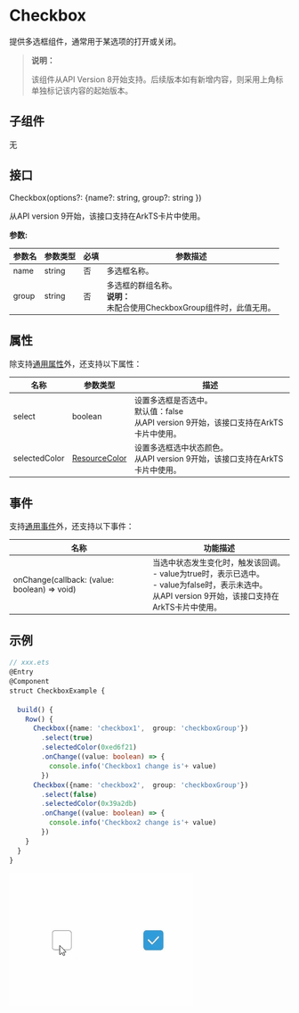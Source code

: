 # Checkbox

提供多选框组件，通常用于某选项的打开或关闭。

>  **说明：**
>
>  该组件从API Version 8开始支持。后续版本如有新增内容，则采用上角标单独标记该内容的起始版本。

## 子组件

无

## 接口

Checkbox(options?:&nbsp;{name?: string,  group?: string })

从API version 9开始，该接口支持在ArkTS卡片中使用。

**参数:**

| 参数名  | 参数类型 | 必填  | 参数描述 |
| --------| --------| ------ | -------- |
| name    | string | 否 | 多选框名称。 |
| group   | string | 否 | 多选框的群组名称。<br/>**说明：** <br/>未配合使用CheckboxGroup组件时，此值无用。 |

## 属性

除支持[通用属性](ts-universal-attributes-size.md)外，还支持以下属性：


| 名称          | 参数类型 | 描述 |
| ------------- | ------- | -------- |
| select        | boolean | 设置多选框是否选中。<br/>默认值：false<br/>从API version 9开始，该接口支持在ArkTS卡片中使用。 |
| selectedColor | [ResourceColor](ts-types.md#resourcecolor) | 设置多选框选中状态颜色。<br/>从API version 9开始，该接口支持在ArkTS卡片中使用。 |

## 事件

支持[通用事件](ts-universal-events-click.md)外，还支持以下事件：

| 名称                                         | 功能描述                                                     |
| -------------------------------------------- | ------------------------------------------------------------ |
| onChange(callback: (value: boolean) => void) | 当选中状态发生变化时，触发该回调。<br>- value为true时，表示已选中。<br>- value为false时，表示未选中。<br/>从API version 9开始，该接口支持在ArkTS卡片中使用。 |

## 示例

```ts
// xxx.ets
@Entry
@Component
struct CheckboxExample {

  build() {
    Row() {
      Checkbox({name: 'checkbox1',  group: 'checkboxGroup'})
        .select(true)
        .selectedColor(0xed6f21)
        .onChange((value: boolean) => {
          console.info('Checkbox1 change is'+ value)
        })
      Checkbox({name: 'checkbox2',  group: 'checkboxGroup'})
        .select(false)
        .selectedColor(0x39a2db)
        .onChange((value: boolean) => {
          console.info('Checkbox2 change is'+ value)
        })
    }
  }
}
```


![](figures/checkbox.gif)